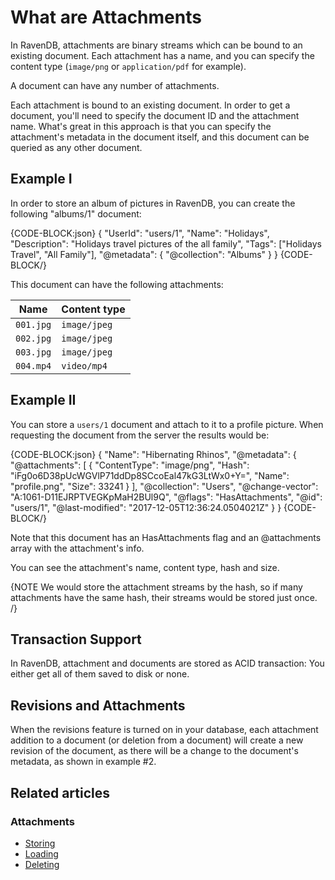 # What are Attachments

In RavenDB, attachments are binary streams which can be bound to an existing document. 
Each attachment has a name, and you can specify the content type (`image/png` or `application/pdf` for example).

A document can have any number of attachments.

Each attachment is bound to an existing document. In order to get a document, you'll need to specify the document ID and the attachment name. 
What's great in this approach is that you can specify the attachment's metadata in the document itself, and this document can be queried as any other document.

## Example I

In order to store an album of pictures in RavenDB, you can create the following "albums/1" document:

{CODE-BLOCK:json}
{
    "UserId": "users/1",
    "Name": "Holidays",
    "Description": "Holidays travel pictures of the all family",
    "Tags": ["Holidays Travel", "All Family"],
    "@metadata": {
        "@collection": "Albums"
    }
}
{CODE-BLOCK/}

This document can have the following attachments:

| Name | Content type |
| - | - |
| `001.jpg` | `image/jpeg` |
| `002.jpg` | `image/jpeg` |
| `003.jpg` | `image/jpeg` |
| `004.mp4` | `video/mp4`  |

## Example II

You can store a `users/1` document and attach to it to a profile picture.
When requesting the document from the server the results would be:

{CODE-BLOCK:json}
{
  "Name": "Hibernating Rhinos",
  "@metadata": {
    "@attachments": [
      {
        "ContentType": "image/png",
        "Hash": "iFg0o6D38pUcWGVlP71ddDp8SCcoEal47kG3LtWx0+Y=",
        "Name": "profile.png",
        "Size": 33241
      }
    ],
    "@collection": "Users",
    "@change-vector": "A:1061-D11EJRPTVEGKpMaH2BUl9Q",
    "@flags": "HasAttachments",
    "@id": "users/1",
    "@last-modified": "2017-12-05T12:36:24.0504021Z"
  }
}
{CODE-BLOCK/}

Note that this document has an HasAttachments flag and an @attachments array with the attachment's info.

You can see the attachment's name, content type, hash and size.

{NOTE We would store the attachment streams by the hash, so if many attachments have the same hash, their streams would be stored just once. /}

## Transaction Support

In RavenDB, attachment and documents are stored as ACID transaction: You either get all of them saved to disk or none.

## Revisions and Attachments

When the revisions feature is turned on in your database, each attachment addition to a document (or deletion from a document) will create a new revision of the document, 
as there will be a change to the document's metadata, as shown in example #2. 

## Related articles

### Attachments

- [Storing](../../../client-api/session/attachments/storing)
- [Loading](../../../client-api/session/attachments/loading)
- [Deleting](../../../client-api/session/attachments/deleting)
